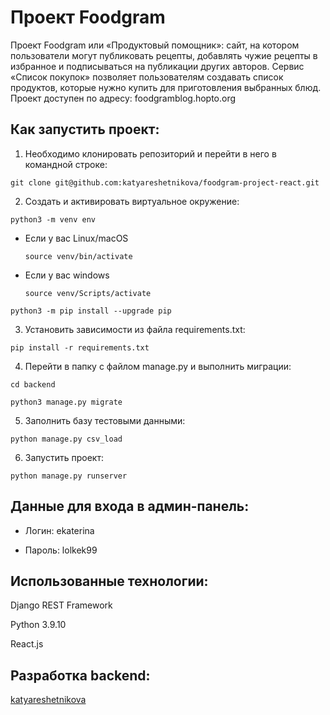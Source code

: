 # Проект Foodgram

Проект Foodgram или «Продуктовый помощник»: сайт, на котором пользователи могут публиковать рецепты, добавлять чужие рецепты в избранное и подписываться на публикации других авторов.
Сервис «Список покупок» позволяет пользователям создавать список продуктов, которые нужно купить для приготовления выбранных блюд.
Проект доступен по адресу: foodgramblog.hopto.org

## Как запустить проект:

1. Необходимо клонировать репозиторий и перейти в него в командной строке:

```
git clone git@github.com:katyareshetnikova/foodgram-project-react.git
```

2. Cоздать и активировать виртуальное окружение:

```
python3 -m venv env
```

* Если у вас Linux/macOS

    ```
    source venv/bin/activate
    ```

* Если у вас windows

    ```
    source venv/Scripts/activate
    ```

```
python3 -m pip install --upgrade pip
```

3. Установить зависимости из файла requirements.txt:

```
pip install -r requirements.txt
```
4. Перейти в папку с файлом manage.py и выполнить миграции:

```
cd backend
```

```
python3 manage.py migrate
```

5. Заполнить базу тестовыми данными:

```
python manage.py csv_load
```

6. Запустить проект:

```
python manage.py runserver
```

## Данные для входа в админ-панель:

* Логин: ekaterina

* Пароль: lolkek99

## Использованные технологии:

Django REST Framework

Python 3.9.10

React.js

## Разработка backend:

[katyareshetnikova](https://github.com/katyareshetnikova)